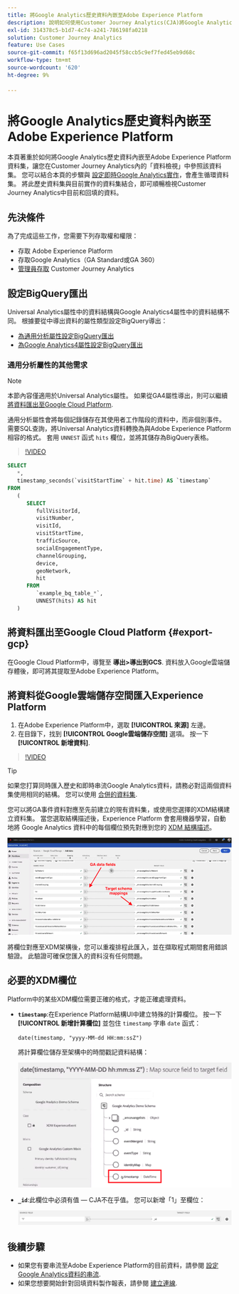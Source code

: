 ```yaml
---
title: 將Google Analytics歷史資料內嵌至Adobe Experience Platform
description: 說明如何使用Customer Journey Analytics(CJA)將Google Analytics資料內嵌至Adobe Experience Platform。
exl-id: 314378c5-b1d7-4c74-a241-786198fa0218
solution: Customer Journey Analytics
feature: Use Cases
source-git-commit: f65f13d696ad2045f58ccb5c9ef7fed45eb9d68c
workflow-type: tm+mt
source-wordcount: '620'
ht-degree: 9%

---
```



# 將Google Analytics歷史資料內嵌至Adobe Experience Platform

本頁著重於如何將Google Analytics歷史資料內嵌至Adobe Experience Platform資料集，讓您在Customer Journey Analytics內的「資料檢視」中參照該資料集。 您可以結合本頁的步驟與 [設定即時Google Analytics實作](streaming.md)，會產生循環資料集。 將此歷史資料集與目前實作的資料集結合，即可順暢檢視Customer Journey Analytics中目前和回填的資料。

## 先決條件

為了完成這些工作，您需要下列存取權和權限：

* 存取 Adobe Experience Platform
* 存取Google Analytics（GA Standard或GA 360）
* [管理員存取](/help/getting-started/cja-access-control.md) Customer Journey Analytics

## 設定BigQuery匯出

Universal Analytics屬性中的資料結構與Google Analytics4屬性中的資料結構不同。 根據要從中導出資料的屬性類型設定BigQuery導出：

* [為通用分析屬性設定BigQuery匯出](https://support.google.com/analytics/answer/3416092)
* [為Google Analytics4屬性設定BigQuery匯出](https://support.google.com/analytics/answer/9823238)

### 通用分析屬性的其他需求

>[!NOTE]
>
>本節內容僅適用於Universal Analytics屬性。 如果從GA4屬性導出，則可以繼續 [將資料匯出至Google Cloud Platform](#export-gcp).

通用分析屬性會將每個記錄儲存在其使用者工作階段的資料中，而非個別事件。 需要SQL查詢，將Universal Analytics資料轉換為與Adobe Experience Platform相容的格式。 套用 `UNNEST` 函式 `hits` 欄位，並將其儲存為BigQuery表格。

>[!VIDEO](https://video.tv.adobe.com/v/332634)

```sql
SELECT
   *,
   timestamp_seconds(`visitStartTime` + hit.time) AS `timestamp` 
FROM
   (
      SELECT
         fullVisitorId,
         visitNumber,
         visitId,
         visitStartTime,
         trafficSource,
         socialEngagementType,
         channelGrouping,
         device,
         geoNetwork,
         hit 
      FROM
         `example_bq_table_*`,
         UNNEST(hits) AS hit 
   )
```

## 將資料匯出至Google Cloud Platform {#export-gcp}

在Google Cloud Platform中，導覽至 **導出>導出到GCS**. 資料放入Google雲端儲存體後，即可將其提取至Adobe Experience Platform。

## 將資料從Google雲端儲存空間匯入Experience Platform

1. 在Adobe Experience Platform中，選取 **[!UICONTROL 來源]** 左邊。
1. 在目錄下，找到 **[!UICONTROL Google雲端儲存空間]** 選項。 按一下 **[!UICONTROL 新增資料]**.

>[!VIDEO](https://video.tv.adobe.com/v/332676)

>[!TIP]
>
>如果您打算同時匯入歷史和即時串流Google Analytics資料，請務必對這兩個資料集使用相同的結構。 您可以使用 [合併的資料集](/help/connections/combined-dataset.md).

您可以將GA事件資料對應至先前建立的現有資料集，或使用您選擇的XDM結構建立資料集。 當您選取結構描述後，Experience Platform 會套用機器學習，自動地將 Google Analytics 資料中的每個欄位預先對應到您的 [XDM 結構描述](https://experienceleague.adobe.com/docs/experience-platform/xdm/home.html#ui)。

![結構圖](../assets/schema-map.png)

將欄位對應至XDM架構後，您可以重複排程此匯入，並在擷取程式期間套用錯誤驗證。 此驗證可確保您匯入的資料沒有任何問題。

## 必要的XDM欄位

Platform中的某些XDM欄位需要正確的格式，才能正確處理資料。

* **`timestamp`**:在Experience Platform結構UI中建立特殊的計算欄位。 按一下 **[!UICONTROL 新增計算欄位]** 並包住 `timestamp` 字串 `date` 函式：

   `date(timestamp, "yyyy-MM-dd HH:mm:ssZ")`

   將計算欄位儲存至架構中的時間戳記資料結構：

   ![時間戳記](../assets/timestamp.png)

* **`_id`**:此欄位中必須有值 — CJA不在乎值。 您可以新增「1」至欄位：

   ![ID](../assets/_id.png)

## 後續步驟

* 如果您有要串流至Adobe Experience Platform的目前資料，請參閱 [設定Google Analytics資料的串流](streaming.md).
* 如果您想要開始針對回填資料製作報表，請參閱 [建立連線](/help/connections/create-connection.md).
